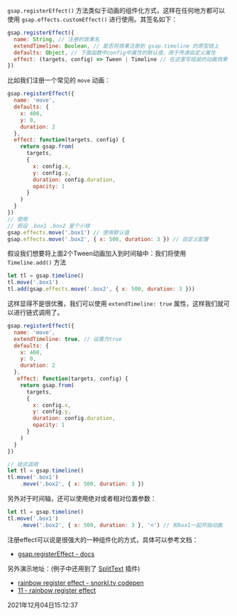 `gsap.registerEffect()` 方法类似于动画的组件化方式，这样在任何地方都可以使用 `gsap.effects.customEffect()` 进行使用。其签名如下：

```js
gsap.registerEffect({
  name: String, // 注册的效果名
  extendTimeline: Boolean, // 是否将效果注册到 gsap.timeline 的原型链上
  defaults: Object, // 下面函数中config中属性的默认值，用于传递自定义属性
  effect: (targets, config) => Tween | Timeline // 在这里写组装的动画效果
})
```

比如我们注册一个常见的 `move` 动画：

```js
gsap.registerEffect({
  name: 'move',
  defaults: {
    x: 400,
    y: 0,
    duration: 2
  },
  effect: function(targets, config) {
    return gsap.from(
      targets, 
      { 
        x: config.x,
        y: config.y,
        duration: config.duration,
        opacity: 1
      }
    )
  }
})
// 使用
// 假设 .box1 .box2 是个小球
gsap.effects.move('.box1') // 使用默认值
gsap.effects.move('.box2', { x: 500, duration: 3 }) // 自定义配置
```

假设我们想要将上面2个Tween动画加入到时间轴中：我们将使用 `Timeline.add()` 方法

```js
let tl = gsap.timeline()
tl.move('.box1')
tl.add(gsap.effects.move('.box2', { x: 500, duration: 3 }))
```

这样显得不是很优雅，我们可以使用 `extendTimeline: true` 属性，这样我们就可以进行链式调用了。

```js
gsap.registerEffect({
  name: 'move',
  extendTimeline: true, // 设置为true
  defaults: {
    x: 400,
    y: 0,
    duration: 2
  },
   effect: function(targets, config) {
    return gsap.from(
      targets, 
      { 
        x: config.x,
        y: config.y,
        duration: config.duration,
        opacity: 1
      }
    )
  }
})

// 链式调用
let tl = gsap.timeline()
tl.move('.box1')
	.move('.box2', { x: 500, duration: 3 })
```

另外对于时间轴，还可以使用绝对或者相对位置参数：

```js
let tl = gsap.timeline()
tl.move('.box1')
	.move('.box2', { x: 500, duration: 3 }, '<') // 和box1一起开始动画
```

注册effect可以说是很强大的一种组件化的方式，具体可以参考文档：

- [gsap.registerEffect - docs](https://greensock.com/docs/v3/GSAP/gsap.registerEffect())

另外演示地址：(例子中还用到了 [SplitText](https://greensock.com/splittext/) 插件)

- [rainbow register effect - snorkl.tv codepen](https://codepen.io/snorkltv/pen/LYNBZww)
- [11 - rainbow register effect](https://codepen.io/JamesSawyer/pen/GRxjQVZ)



2021年12月04日15:12:37